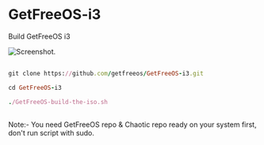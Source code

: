 # GetFreeOS-i3
Build GetFreeOS i3

![Screenshot.](https://getfreeos.com/wp-content/uploads/2023/04/GetFreeOS-2023-04-13-1681419306_screenshot_1920x1080-1024x576.jpg)

##
```ruby
git clone https://github.com/getfreeos/GetFreeOS-i3.git

cd GetFreeOS-i3

./GetFreeOS-build-the-iso.sh
```
##

Note:- You need GetFreeOS repo & Chaotic repo ready on your system first, don't run script with sudo.
